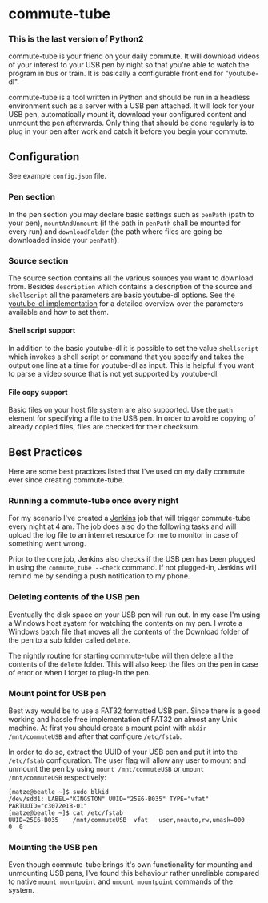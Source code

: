 commute-tube
============

### This is the last version of Python2

commute-tube is your friend on your daily commute. It will download videos of your interest to your USB pen by night so that you're able to watch the program in bus or train. It is basically a configurable front end for "youtube-dl".

commute-tube is a tool written in Python and should be run in a headless environment such as a server with a USB pen attached. It will look for your USB pen, automatically mount it, download your configured content and unmount the pen afterwards. Only thing that should be done regularly is to plug in your pen after work and catch it before you begin your commute.


Configuration
-------------
See example `config.json` file.

### Pen section
In the pen section you may declare basic settings such as `penPath` (path to your pen), `mountAndUnmount` (if the path in `penPath` shall be mounted for every run) and `downloadFolder` (the path where files are going be downloaded inside your `penPath`).

### Source section
The source section contains all the various sources you want to download from.  Besides `description` which contains a description of the source and `shellscript` all the parameters are basic youtube-dl options. See the [youtube-dl implementation](https://github.com/rg3/youtube-dl/blob/master/youtube_dl/YoutubeDL.py) for a detailed overview over the parameters available and how to set them.

#### Shell script support
In addition to the basic youtube-dl it is possible to set the value `shellscript` which invokes a shell script or command that you specify and takes the output one line at a time for youtube-dl as input. This is helpful if you want to parse a video source that is not yet supported by youtube-dl.

#### File copy support
Basic files on your host file system are also supported. Use the `path` element for specifying a file to the USB pen. In order to avoid re copying of already copied files, files are checked for their checksum.


Best Practices
--------------
Here are some best practices listed that I've used on my daily commute ever since creating commute-tube.

### Running a commute-tube once every night ###
For my scenario I've created a [Jenkins](https://jenkins.io/) job that will trigger commute-tube every night at 4 am. The job does also do the following tasks and will upload the log file to an internet resource for me to monitor in case of something went wrong.

Prior to the core job, Jenkins also checks if the USB pen has been plugged in using the `commute_tube --check` command. If not plugged-in, Jenkins will remind me by sending a push notification to my phone.

### Deleting contents of the USB pen ###
Eventually the disk space on your USB pen will run out. In my case I'm using a Windows host system for watching the contents on my pen. I wrote a Windows batch file that moves all the contents of the Download folder of the pen to a sub folder called `delete`.

The nightly routine for starting commute-tube will then delete all the contents of the `delete` folder. This will also keep the files on the pen in case of error or when I forget to plug-in the pen.

### Mount point for USB pen ###
Best way would be to use a FAT32 formatted USB pen. Since there is a good working and hassle free implementation of FAT32 on almost any Unix machine. At first you should create a mount point with `mkdir /mnt/commuteUSB` and after that configure `/etc/fstab`.

In order to do so, extract the UUID of your USB pen and put it into the `/etc/fstab` configuration. The user flag will allow any user to mount and unmount the pen by using `mount /mnt/commuteUSB` or `umount /mnt/commuteUSB` respectively:

```shell
[matze@beatle ~]$ sudo blkid
/dev/sdd1: LABEL="KINGSTON" UUID="25E6-B035" TYPE="vfat" PARTUUID="c3072e18-01"
[matze@beatle ~]$ cat /etc/fstab
UUID=25E6-B035    /mnt/commuteUSB  vfat   user,noauto,rw,umask=000              0  0
```

### Mounting the USB pen ###
Even though commute-tube brings it's own functionality for mounting and unmounting USB pens, I've found this behaviour rather unreliable compared to native `mount mountpoint` and `umount mountpoint` commands of the system. 
